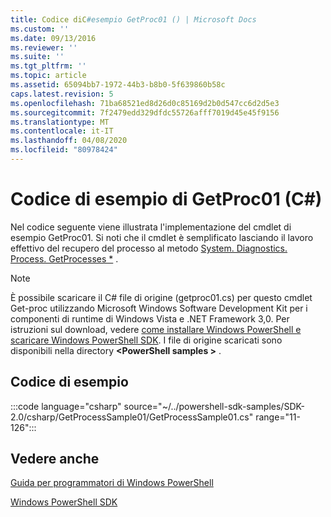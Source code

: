 ```yaml
---
title: Codice diC#esempio GetProc01 () | Microsoft Docs
ms.custom: ''
ms.date: 09/13/2016
ms.reviewer: ''
ms.suite: ''
ms.tgt_pltfrm: ''
ms.topic: article
ms.assetid: 65094bb7-1972-44b3-b8b0-5f639860b58c
caps.latest.revision: 5
ms.openlocfilehash: 71ba68521ed8d26d0c85169d2b0d547cc6d2d5e3
ms.sourcegitcommit: 7f2479edd329dfdc55726afff7019d45e45f9156
ms.translationtype: MT
ms.contentlocale: it-IT
ms.lasthandoff: 04/08/2020
ms.locfileid: "80978424"
---
```

# <a name="getproc01-c-sample-code"></a>Codice di esempio di GetProc01 (C#)

Nel codice seguente viene illustrata l'implementazione del cmdlet di esempio GetProc01. Si noti che il cmdlet è semplificato lasciando il lavoro effettivo del recupero del processo al metodo [System. Diagnostics. Process. GetProcesses *](/dotnet/api/System.Diagnostics.Process.GetProcesses) .

> [!NOTE]
> È possibile scaricare il C# file di origine (getproc01.cs) per questo cmdlet Get-proc utilizzando Microsoft Windows Software Development Kit per i componenti di runtime di Windows Vista e .NET Framework 3,0. Per istruzioni sul download, vedere [come installare Windows PowerShell e scaricare Windows PowerShell SDK](/powershell/scripting/developer/installing-the-windows-powershell-sdk).
> I file di origine scaricati sono disponibili nella directory **\<PowerShell samples >** .

## <a name="code-sample"></a>Codice di esempio

:::code language="csharp" source="~/../powershell-sdk-samples/SDK-2.0/csharp/GetProcessSample01/GetProcessSample01.cs" range="11-126":::

## <a name="see-also"></a>Vedere anche

[Guida per programmatori di Windows PowerShell](./windows-powershell-programmer-s-guide.md)

[Windows PowerShell SDK](../windows-powershell-reference.md)
